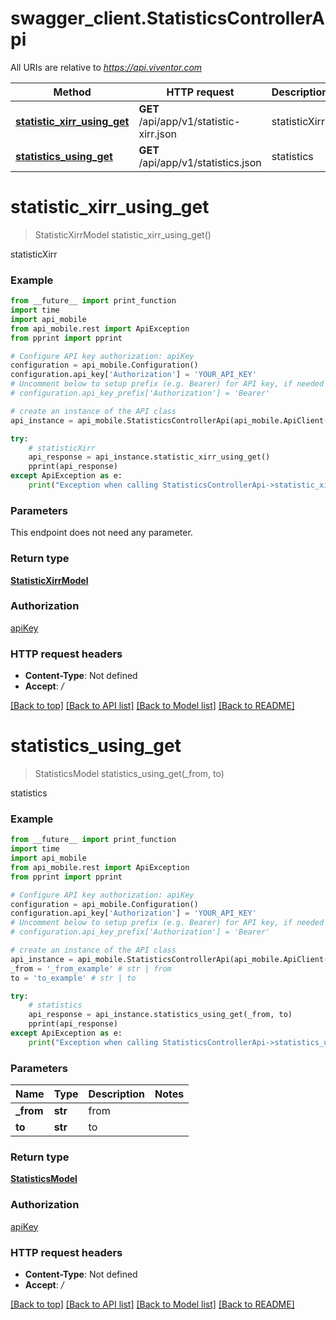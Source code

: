 # swagger_client.StatisticsControllerApi

All URIs are relative to *https://api.viventor.com*

Method | HTTP request | Description
------------- | ------------- | -------------
[**statistic_xirr_using_get**](StatisticsControllerApi.md#statistic_xirr_using_get) | **GET** /api/app/v1/statistic-xirr.json | statisticXirr
[**statistics_using_get**](StatisticsControllerApi.md#statistics_using_get) | **GET** /api/app/v1/statistics.json | statistics


# **statistic_xirr_using_get**
> StatisticXirrModel statistic_xirr_using_get()

statisticXirr

### Example
```python
from __future__ import print_function
import time
import api_mobile
from api_mobile.rest import ApiException
from pprint import pprint

# Configure API key authorization: apiKey
configuration = api_mobile.Configuration()
configuration.api_key['Authorization'] = 'YOUR_API_KEY'
# Uncomment below to setup prefix (e.g. Bearer) for API key, if needed
# configuration.api_key_prefix['Authorization'] = 'Bearer'

# create an instance of the API class
api_instance = api_mobile.StatisticsControllerApi(api_mobile.ApiClient(configuration))

try:
    # statisticXirr
    api_response = api_instance.statistic_xirr_using_get()
    pprint(api_response)
except ApiException as e:
    print("Exception when calling StatisticsControllerApi->statistic_xirr_using_get: %s\n" % e)
```

### Parameters
This endpoint does not need any parameter.

### Return type

[**StatisticXirrModel**](StatisticXirrModel.md)

### Authorization

[apiKey](../README.md#apiKey)

### HTTP request headers

 - **Content-Type**: Not defined
 - **Accept**: */*

[[Back to top]](#) [[Back to API list]](../README.md#documentation-for-api-endpoints) [[Back to Model list]](../README.md#documentation-for-models) [[Back to README]](../README.md)

# **statistics_using_get**
> StatisticsModel statistics_using_get(_from, to)

statistics

### Example
```python
from __future__ import print_function
import time
import api_mobile
from api_mobile.rest import ApiException
from pprint import pprint

# Configure API key authorization: apiKey
configuration = api_mobile.Configuration()
configuration.api_key['Authorization'] = 'YOUR_API_KEY'
# Uncomment below to setup prefix (e.g. Bearer) for API key, if needed
# configuration.api_key_prefix['Authorization'] = 'Bearer'

# create an instance of the API class
api_instance = api_mobile.StatisticsControllerApi(api_mobile.ApiClient(configuration))
_from = '_from_example' # str | from
to = 'to_example' # str | to

try:
    # statistics
    api_response = api_instance.statistics_using_get(_from, to)
    pprint(api_response)
except ApiException as e:
    print("Exception when calling StatisticsControllerApi->statistics_using_get: %s\n" % e)
```

### Parameters

Name | Type | Description  | Notes
------------- | ------------- | ------------- | -------------
 **_from** | **str**| from | 
 **to** | **str**| to | 

### Return type

[**StatisticsModel**](StatisticsModel.md)

### Authorization

[apiKey](../README.md#apiKey)

### HTTP request headers

 - **Content-Type**: Not defined
 - **Accept**: */*

[[Back to top]](#) [[Back to API list]](../README.md#documentation-for-api-endpoints) [[Back to Model list]](../README.md#documentation-for-models) [[Back to README]](../README.md)

